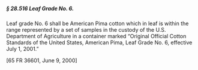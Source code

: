 ##### § 28.516 Leaf Grade No. 6. #####

Leaf grade No. 6 shall be American Pima cotton which in leaf is within the range represented by a set of samples in the custody of the U.S. Department of Agriculture in a container marked “Original Official Cotton Standards of the United States, American Pima, Leaf Grade No. 6, effective July 1, 2001.”

[65 FR 36601, June 9, 2000]